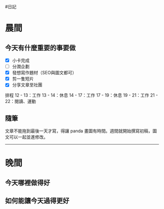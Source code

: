 #日記 
# 晨間

## 今天有什麼重要的事要做
- [x] 小卡完成
- [ ] 分潤企劃
- [x] 發想寫作題材（SEO與圖文都可）
- [x] 剪一隻短片
- [x] 分享文章至社團

排程
12 - 13：工作
13 - 14：休息
14 - 17：工作
17 - 19：休息
19 - 21：工作
21 - 22：閱讀、運動

## 隨筆
文章不能拖到最後一天才寫，得讓 panda 畫圖有時間。週間就開始撰寫初稿，圖文可以一起並進修改。

---

# 晚間

## 今天哪裡做得好

## 如何能讓今天過得更好